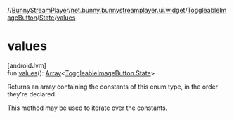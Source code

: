 //[BunnyStreamPlayer](../../../../index.md)/[net.bunny.bunnystreamplayer.ui.widget](../../index.md)/[ToggleableImageButton](../index.md)/[State](index.md)/[values](values.md)

# values

[androidJvm]\
fun [values](values.md)(): [Array](https://kotlinlang.org/api/core/kotlin-stdlib/kotlin/-array/index.html)&lt;[ToggleableImageButton.State](index.md)&gt;

Returns an array containing the constants of this enum type, in the order they're declared.

This method may be used to iterate over the constants.